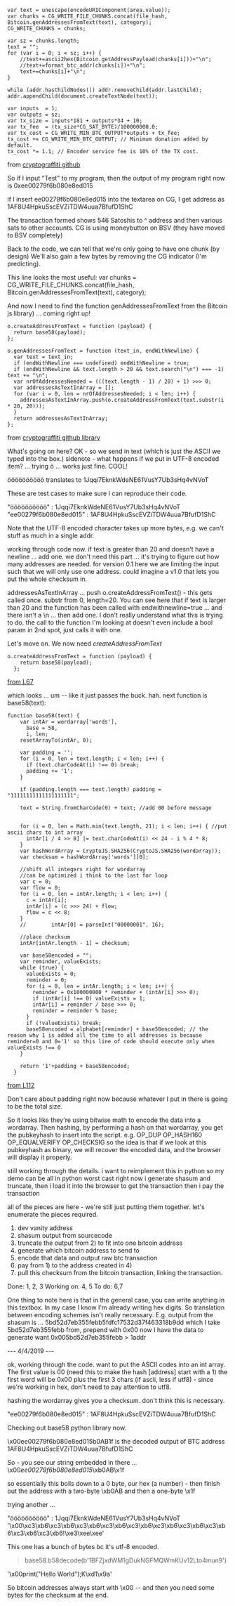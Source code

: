 
```
var text = unescape(encodeURIComponent(area.value));
var chunks = CG_WRITE_FILE_CHUNKS.concat(file_hash, Bitcoin.genAddressesFromText(text), category);
CG_WRITE_CHUNKS = chunks;

var sz = chunks.length;
text = "";
for (var i = 0; i < sz; i++) {
    //text+=ascii2hex(Bitcoin.getAddressPayload(chunks[i]))+"\n";
    //text+=format_btc_addr(chunks[i])+"\n";
    text+=chunks[i]+"\n";
}

while (addr.hasChildNodes()) addr.removeChild(addr.lastChild);
addr.appendChild(document.createTextNode(text));

var inputs  = 1;
var outputs = sz;
var tx_size = inputs*181 + outputs*34 + 10;
var tx_fee  = (tx_size*CG_SAT_BYTE)/100000000.0;
var tx_cost = CG_WRITE_MIN_BTC_OUTPUT*outputs + tx_fee;
tx_cost += CG_WRITE_MIN_BTC_OUTPUT; // Minimum donation added by default.
tx_cost *= 1.1; // Encoder service fee is 10% of the TX cost.
```
from [cryptograffiti github](https://github.com/1Hyena/cryptograffiti/blob/master/src/write.js#L337)

So if I input "Test" to my program, then the output of my program right now is
0xee00279f6b080e8ed015

if I insert
  ee00279f6b080e8ed015
into the textarea on CG, I get address as
  1AF8U4HpkuSscEVZiTDW4uua7BfufD1ShC

The transaction formed shows 546 Satoshis to ^ address and then various sats to other accounts.
CG is using moneybutton on BSV (they have moved to BSV completely)

Back to the code, we can tell that we're only going to have one chunk (by design)
We'll also gain a few bytes by removing the CG indicator (I'm predicting).

This line looks the most useful:
var chunks = CG_WRITE_FILE_CHUNKS.concat(file_hash, Bitcoin.genAddressesFromText(text), category);

And now I need to find the function genAddressesFromText from the Bitcoin js library) ... coming right up!

```
o.createAddressFromText = function (payload) {
  return base58(payload);
};

o.genAddressesFromText = function (text_in, endWithNewline) {
  var text = text_in;
  if (endWithNewline === undefined) endWithNewline = true;
  if (endWithNewline && text.length > 20 && text.search("\n") === -1) text += "\n";
  var nrOfAddressesNeeded = (((text.length - 1) / 20) + 1) >>> 0;
  var addressesAsTextInArray = [];
  for (var i = 0, len = nrOfAddressesNeeded; i < len; i++) {
    addressesAsTextInArray.push(o.createAddressFromText(text.substr(i * 20, 20)));
  }
  return addressesAsTextInArray;
};
```
from [cryptograffiti github library](https://github.com/1Hyena/cryptograffiti/blob/master/src/lib/bitcoin.js#L67)

What's going on here? OK - so we send in text (which is just the ASCII we typed into the box.) sidenote - what happens if we put in UTF-8 encoded item? ... trying ö ... works just fine. COOL!

öööööööööö translates to 1Jqqi7EknkWdeNE61VusY7Ub3sHq4vNVoT

These are test cases to make sure I can reproduce their code.

"öööööööööö"           : 1Jqqi7EknkWdeNE61VusY7Ub3sHq4vNVoT
"ee00279f6b080e8ed015" : 1AF8U4HpkuSscEVZiTDW4uua7BfufD1ShC

Note that the UTF-8 encoded character takes up more bytes, e.g. we can't stuff as much in a single addr.

working through code now. if text is greater than 20 and doesn't have a newline ... add one. we don't need this part ... it's trying to figure out how many addresses are needed. for version 0.1 here we are limiting the input such that we will only use one address. could imagine a v1.0 that lets you put the whole checksum in.

addressesAsTextInArray ... push o.createAddressFromText() - this gets called once. substr from 0, length=20.
You can see here that if text is larger than 20 and the function has been called with endwithnewline=true ... and there isn't a \n ... then add one. I don't really understand what this is trying to do. the call to the function I'm looking at doesn't even include a bool param in 2nd spot, just calls it with one.

Let's move on. We now need *createAddressFromText*

```
o.createAddressFromText = function (payload) {
    return base58(payload);
  };
```
[from L67](https://github.com/1Hyena/cryptograffiti/blob/982e4e6b572ee77faf5c8894c32ec880766a5745/src/lib/bitcoin.js#L67)

which looks ... um -- like it just passes the buck. hah. next function is base58(text):

```
function base58(text) {
    var intAr = wordarray['words'],
      base = 58,
      i, len;
    resetArrayTo(intAr, 0);

    var padding = '';
    for (i = 0, len = text.length; i < len; i++) {
      if (text.charCodeAt(i) !== 0) break;
      padding += '1';
    }

    if (padding.length === text.length) padding = "11111111111111111111";

    text = String.fromCharCode(0) + text; //add 00 before message


    for (i = 0, len = Math.min(text.length, 21); i < len; i++) { //put ascii chars to int array
      intAr[i / 4 >> 0] |= text.charCodeAt(i) << 24 - i % 4 * 8;
    }
    var hashWordArray = CryptoJS.SHA256(CryptoJS.SHA256(wordarray));
    var checksum = hashWordArray['words'][0];

    //shift all integers right for wordarray
    //can be optimized i think to the last for loop
    var c = 0;
    var flow = 0;
    for (i = 0, len = intAr.length; i < len; i++) {
      c = intAr[i];
      intAr[i] = (c >>> 24) + flow;
      flow = c << 8;
    }
    //        intAr[0] = parseInt("00000001", 16);

    //place checksum
    intAr[intAr.length - 1] = checksum;

    var base58encoded = "";
    var reminder, valueExists;
    while (true) {
      valueExists = 0;
      reminder = 0;
      for (i = 0, len = intAr.length; i < len; i++) {
        reminder = 0x100000000 * reminder + (intAr[i] >>> 0);
        if (intAr[i] !== 0) valueExists = 1;
        intAr[i] = reminder / base >>> 0;
        reminder = reminder % base;
      }
      if (!valueExists) break;
      base58encoded = alphabet[reminder] + base58encoded; // the reason why 1 is added all the time to all addresses is because reminder=0 and 0='1' so this line of code should execute only when valueExists !== 0
    }

    return '1'+padding + base58encoded;
  }
```

[from L112](https://github.com/1Hyena/cryptograffiti/blob/982e4e6b572ee77faf5c8894c32ec880766a5745/src/lib/bitcoin.js#L112)

Don't care about padding right now because whatever I put in there is going to be the total size.

So it looks like they're using bitwise math to encode the data into a wordarray.
Then hashing, by performing a hash on that wordarray, you get the pubkeyhash to insert into the script.
e.g. OP_DUP OP_HASH160 <pubkeyhash> OP_EQUALVERIFY OP_CHECKSIG
so the idea is that if we look at this pubkeyhash as binary, we will recover the encoded data, and the browser will display it properly.

still working through the details. i want to reimplement this in python so my demo can be all in python
worst cast right now i generate shasum and truncate,
then i load it into the browser to get the transaction
then i pay the transaction

all of the pieces are here - we're still just putting them together.
let's enumerate the pieces required.
1) dev vanity address
2) shasum output from sourcecode
3) truncate the output from 2) to fit into one bitcoin address
4) generate which bitcoin address to send to
5) encode that data and output raw btc transaction
6) pay from 1) to the address created in 4)
7) pull this checksum from the bitcoin transaction, linking the transaction.

Done: 1, 2, 3
Working on: 4, 5
To do: 6,7

One thing to note here is that in the general case, you can write anything in this textbox.
In my case I know I'm already writing hex digits. So translation between encoding schemes isn't really necessary.
E.g. output from the shasum is ... 5bd52d7eb355febb5fdfc17532d37f463318b9dd
which I take 5bd52d7eb355febb from, prepend with 0x00
now I have the data to generate
want 0x005bd52d7eb355febb > 1addr

--- 4/4/2019 ---

ok, working through the code.
want to put the ASCII codes into an int array.
The first value is 00 (need this to make the hash [address] start with a 1)
the first word will be 0x00 plus the first 3 chars (if ascii, less if utf8) - since we're working in hex, don't need to pay attention to utf8.

hashing the wordarray gives you a checksum. don't think this is necessary.

"ee00279f6b080e8ed015" : 1AF8U4HpkuSscEVZiTDW4uua7BfufD1ShC

Checking out base58 python library now.

\x00ee00279f6b080e8ed015b0AB1f is the decoded output of BTC address 1AF8U4HpkuSscEVZiTDW4uua7BfufD1ShC

So - you see our string embedded in there ...
\x00*ee00279f6b080e8ed015*\xb0AB\x1f

so essentially this boils down to a 0 byte, our hex (a number) - then finish out the address with a two-byte \xb0AB and then a one-byte \x1f

trying another ...

"öööööööööö"           : 1Jqqi7EknkWdeNE61VusY7Ub3sHq4vNVoT
'\x00\xc3\xb6\xc3\xb6\xc3\xb6\xc3\xb6\xc3\xb6\xc3\xb6\xc3\xb6\xc3\xb6\xc3\xb6\xc3\xb6!\xe3\xee\xee'

This one has a bunch of bytes bc it's utf-8 encoded.

> base58.b58decode(b'1BFZjxdWM1gDukNGFMQWmKUv12Lto4mun9')

'\x00print("Hello World");K\xd1\x9a'

So bitcoin addresses always start with \x00 -- and then you need some bytes for the checksum at the end.
